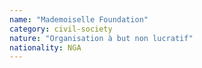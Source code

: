 ```yaml
---
name: "Mademoiselle Foundation"
category: civil-society
nature: "Organisation à but non lucratif"
nationality: NGA
---
```

    